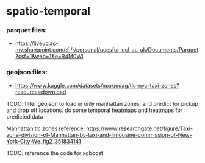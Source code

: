 # spatio-temporal

### parquet files: 
- https://liveuclac-my.sharepoint.com/:f:/r/personal/ucesfur_ucl_ac_uk/Documents/Parquet?csf=1&web=1&e=R4M0Wl

### geojson files:
- https://www.kaggle.com/datasets/mxruedag/tlc-nyc-taxi-zones?resource=download

TODO: filter geojson to load in only manhattan zones, and predict for pickup and drop off locations. do some temporal heatmaps and heatmaps for predicted data

Manhattan tlc zones reference: https://www.researchgate.net/figure/Taxi-zone-division-of-Manhattan-by-taxi-and-limousine-commission-of-New-York-City-We_fig2_351834141


TODO: reference the code for xgboost

